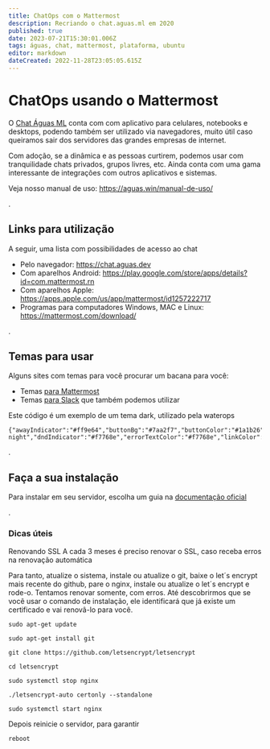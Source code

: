 ```yaml
---
title: ChatOps com o Mattermost
description: Recriando o chat.aguas.ml em 2020
published: true
date: 2023-07-21T15:30:01.006Z
tags: águas, chat, mattermost, plataforma, ubuntu
editor: markdown
dateCreated: 2022-11-28T23:05:05.615Z
---
```


# ChatOps usando o Mattermost
O [Chat Águas ML](https://chat.aguas.dev) conta com com aplicativo para celulares, notebooks e desktops, podendo também ser utilizado via navegadores, muito útil caso queiramos sair dos servidores das grandes empresas de internet.

Com adoção, se a dinâmica e as pessoas curtirem, podemos usar com tranquilidade chats privados, grupos livres, etc. Ainda conta com uma gama interessante de integrações com outros aplicativos e sistemas.

Veja nosso manual de uso: https://aguas.win/manual-de-uso/

.
## Links para utilização
A seguir, uma lista com possibilidades de acesso ao chat

- Pelo navegador: https://chat.aguas.dev
- Com aparelhos Android: https://play.google.com/store/apps/details?id=com.mattermost.rn
- Com aparelhos Apple: https://apps.apple.com/us/app/mattermost/id1257222717
- Programas para computadores Windows, MAC e Linux: https://mattermost.com/download/

.
## Temas para usar
Alguns sites com temas para você procurar um bacana para você:
- Temas [para Mattermost](https://avasconcelos114.github.io/mattermost-themes/)
- Temas [para Slack](https://slackthemes.net/#/aubergine) que também podemos utilizar


Este código é um exemplo de um tema dark, utilizado pela waterops

```
{"awayIndicator":"#ff9e64","buttonBg":"#7aa2f7","buttonColor":"#1a1b26","centerChannelBg":"#1a1b26","centerChannelColor":"#c0caf5","codeTheme":"tokio-night","dndIndicator":"#f7768e","errorTextColor":"#f7768e","linkColor":"#7aa2f7","mentionBg":"#414868","mentionBj":"#cfc9c2","mentionColor":"#a9b1d6","mentionHighlightBg":"#414868","mentionHighlightLink":"#7aa2f7","newMessageSeparator":"#ff9e64","onlineIndicator":"#9ece6a","sidebarBg":"#1a1b26","sidebarHeaderBg":"#1a1b26","sidebarHeaderTextColor":"#a9b1d6","sidebarTeamBarBg":"#1a1b26","sidebarText":"#a9b1d6","sidebarTextActiveBorder":"#9ece6a","sidebarTextActiveColor":"#7aa2f7","sidebarTextHoverBg":"#414868","sidebarUnreadText":"#c0caf5"}
```

.
## Faça a sua instalação
Para instalar em seu servidor, escolha um guia na [documentação oficial](https://docs.mattermost.com/guides/administrator.html#installing-mattermost)

.
### Dicas úteis

Renovando SSL
A cada 3 meses é preciso renovar o SSL, caso receba erros na renovação automática

Para tanto, atualize o sistema, instale ou atualize o git, baixe o let´s encrypt mais recente do github, pare o nginx, instale ou atualize o let´s encrypt e rode-o. Tentamos renovar somente, com erros. Até descobrirmos que se você usar o comando de instalação, ele identificará que já existe um certificado e vai renovâ-lo para você.

```text
sudo apt-get update

sudo apt-get install git

git clone https://github.com/letsencrypt/letsencrypt

cd letsencrypt

sudo systemctl stop nginx

./letsencrypt-auto certonly --standalone

sudo systemctl start nginx
```

Depois reinicie o servidor, para garantir
```text
reboot
```